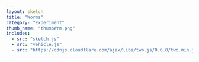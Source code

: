 ```yaml
---
layout: sketch
title: "Worms"
category: "Experiment"
thumb_name: "thumbWrm.png"
includes:
  - src: "sketch.js"
  - src: "vehicle.js"
  - src: "https://cdnjs.cloudflare.com/ajax/libs/two.js/0.6.0/two.min.js"
---
```


<!--

  You can change the title, category and thumb as you like
  (just make sure the folder contain a jpg for the thumb with the correct name)
  Do not change the first line "layout: sketch"

  If you need to customize this html page:
    1) delete the line "layout: sketch"
    2) copy the content of "/_layouts/sketch.html" below.
    Make sure to leave one line of space between the markup above and the html code

-->
